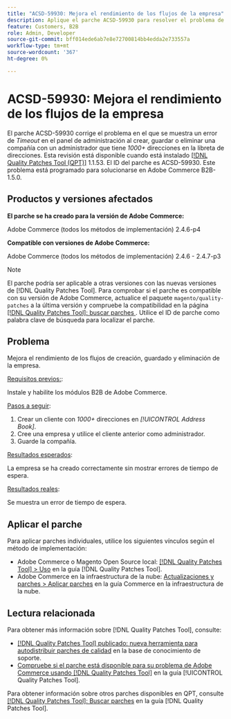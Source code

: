 ```yaml
---
title: "ACSD-59930: Mejora el rendimiento de los flujos de la empresa"
description: Aplique el parche ACSD-59930 para resolver el problema de Adobe Commerce en el que se muestra un error *Timeout* en el panel de administración al crear, guardar o eliminar una compañía con un administrador que tenga direcciones *1000+* en la libreta de direcciones.
feature: Customers, B2B
role: Admin, Developer
source-git-commit: bff014ede6ab7e8e72700814bb4edda2e733557a
workflow-type: tm+mt
source-wordcount: '367'
ht-degree: 0%

---
```


# ACSD-59930: Mejora el rendimiento de los flujos de la empresa

El parche ACSD-59930 corrige el problema en el que se muestra un error de *Timeout* en el panel de administración al crear, guardar o eliminar una compañía con un administrador que tiene *1000+* direcciones en la libreta de direcciones. Esta revisión está disponible cuando está instalado [[!DNL Quality Patches Tool (QPT)]](https://experienceleague.adobe.com/en/docs/commerce-knowledge-base/kb/announcements/commerce-announcements/magento-quality-patches-released-new-tool-to-self-serve-quality-patches) 1.1.53. El ID del parche es ACSD-59930. Este problema está programado para solucionarse en Adobe Commerce B2B-1.5.0.

## Productos y versiones afectados

**El parche se ha creado para la versión de Adobe Commerce:**

Adobe Commerce (todos los métodos de implementación) 2.4.6-p4

**Compatible con versiones de Adobe Commerce:**

Adobe Commerce (todos los métodos de implementación) 2.4.6 - 2.4.7-p3

>[!NOTE]
>
>El parche podría ser aplicable a otras versiones con las nuevas versiones de [!DNL Quality Patches Tool]. Para comprobar si el parche es compatible con su versión de Adobe Commerce, actualice el paquete `magento/quality-patches` a la última versión y compruebe la compatibilidad en la página [[!DNL Quality Patches Tool]: buscar parches ](https://experienceleague.adobe.com/tools/commerce-quality-patches/index.html). Utilice el ID de parche como palabra clave de búsqueda para localizar el parche.

## Problema

Mejora el rendimiento de los flujos de creación, guardado y eliminación de la empresa.

<u>Requisitos previos:</u>:

Instale y habilite los módulos B2B de Adobe Commerce.

<u>Pasos a seguir</u>:

1. Crear un cliente con *1000+* direcciones en *[!UICONTROL Address Book]*.
1. Cree una empresa y utilice el cliente anterior como administrador.
1. Guarde la compañía.

<u>Resultados esperados</u>:

La empresa se ha creado correctamente sin mostrar errores de tiempo de espera.

<u>Resultados reales</u>:

Se muestra un error de tiempo de espera.

## Aplicar el parche

Para aplicar parches individuales, utilice los siguientes vínculos según el método de implementación:

* Adobe Commerce o Magento Open Source local: [[!DNL Quality Patches Tool] > Uso](/help/tools/quality-patches-tool/usage.md) en la guía [!DNL Quality Patches Tool].
* Adobe Commerce en la infraestructura de la nube: [Actualizaciones y parches > Aplicar parches](https://experienceleague.adobe.com/docs/commerce-cloud-service/user-guide/develop/upgrade/apply-patches.html) en la guía Commerce en la infraestructura de la nube.

## Lectura relacionada

Para obtener más información sobre [!DNL Quality Patches Tool], consulte:

* [[!DNL Quality Patches Tool] publicado: nueva herramienta para autodistribuir parches de calidad](https://experienceleague.adobe.com/en/docs/commerce-knowledge-base/kb/announcements/commerce-announcements/magento-quality-patches-released-new-tool-to-self-serve-quality-patches) en la base de conocimiento de soporte.
* [Compruebe si el parche está disponible para su problema de Adobe Commerce usando [!DNL Quality Patches Tool]](/help/tools/quality-patches-tool/patches-available-in-qpt/check-patch-for-magento-issue-with-magento-quality-patches.md) en la guía [!UICONTROL Quality Patches Tool].


Para obtener información sobre otros parches disponibles en QPT, consulte [[!DNL Quality Patches Tool]: Buscar parches](https://experienceleague.adobe.com/tools/commerce-quality-patches/index.html) en la guía [!DNL Quality Patches Tool].